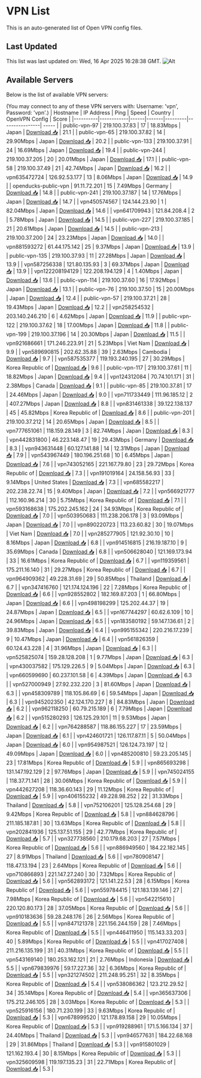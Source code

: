# VPN List

This is an auto-generated list of Open VPN config files.

## Last Updated

This list was last updated on: Wed, 16 Apr 2025 16:28:38 GMT.
![Alt](https://repobeats.axiom.co/api/embed/186b98318ef1479477931607c1ad7d823f12451f.svg "Repobeats analytics image")

## Available Servers

Below is the list of available VPN servers:

(You may connect to any of these VPN servers with: Username: 'vpn', Password: 'vpn'.)
| Hostname | IP Address | Ping | Speed | Country | OpenVPN Config | Score |
|----------|------------|------|-------|---------|----------------| ----- |
| public-vpn-97 | 219.100.37.83 | 17 | 18.83Mbps | Japan | [Download 📥](./configs/server_0_JP.ovpn) | 21.1 |
| public-vpn-65 | 219.100.37.82 | 14 | 29.90Mbps | Japan | [Download 📥](./configs/server_1_JP.ovpn) | 20.2 |
| public-vpn-133 | 219.100.37.91 | 24 | 16.69Mbps | Japan | [Download 📥](./configs/server_2_JP.ovpn) | 19.4 |
| public-vpn-244 | 219.100.37.205 | 20 | 20.01Mbps | Japan | [Download 📥](./configs/server_3_JP.ovpn) | 17.1 |
| public-vpn-58 | 219.100.37.49 | 21 | 42.74Mbps | Japan | [Download 📥](./configs/server_4_JP.ovpn) | 16.2 |
| vpn635472724 | 126.92.53.177 | 13 | 8.06Mbps | Japan | [Download 📥](./configs/server_5_JP.ovpn) | 14.9 |
| openducks-public-vpn | 91.11.72.201 | 15 | 7.49Mbps | Germany | [Download 📥](./configs/server_6_DE.ovpn) | 14.8 |
| public-vpn-241 | 219.100.37.187 | 14 | 17.76Mbps | Japan | [Download 📥](./configs/server_7_JP.ovpn) | 14.7 |
| vpn450574567 | 124.144.23.90 | 1 | 82.04Mbps | Japan | [Download 📥](./configs/server_8_JP.ovpn) | 14.6 |
| vpn641709943 | 121.84.208.4 | 2 | 5.78Mbps | Japan | [Download 📥](./configs/server_9_JP.ovpn) | 14.5 |
| public-vpn-227 | 219.100.37.185 | 21 | 20.61Mbps | Japan | [Download 📥](./configs/server_10_JP.ovpn) | 14.5 |
| public-vpn-213 | 219.100.37.200 | 24 | 23.23Mbps | Japan | [Download 📥](./configs/server_11_JP.ovpn) | 14.0 |
| vpn881593272 | 61.44.175.142 | 25 | 9.37Mbps | Japan | [Download 📥](./configs/server_12_JP.ovpn) | 13.9 |
| public-vpn-135 | 219.100.37.93 | 11 | 27.28Mbps | Japan | [Download 📥](./configs/server_13_JP.ovpn) | 13.9 |
| vpn587256338 | 121.80.135.93 | 3 | 69.37Mbps | Japan | [Download 📥](./configs/server_14_JP.ovpn) | 13.9 |
| vpn122208194129 | 122.208.194.129 | 4 | 1.40Mbps | Japan | [Download 📥](./configs/server_15_JP.ovpn) | 13.6 |
| public-vpn-114 | 219.100.37.60 | 16 | 17.92Mbps | Japan | [Download 📥](./configs/server_16_JP.ovpn) | 13.1 |
| public-vpn-76 | 219.100.37.50 | 15 | 20.00Mbps | Japan | [Download 📥](./configs/server_17_JP.ovpn) | 12.4 |
| public-vpn-57 | 219.100.37.21 | 28 | 19.43Mbps | Japan | [Download 📥](./configs/server_18_JP.ovpn) | 12.2 |
| vpn258254532 | 203.140.246.210 | 6 | 4.62Mbps | Japan | [Download 📥](./configs/server_19_JP.ovpn) | 11.9 |
| public-vpn-122 | 219.100.37.62 | 18 | 17.00Mbps | Japan | [Download 📥](./configs/server_20_JP.ovpn) | 11.8 |
| public-vpn-199 | 219.100.37.196 | 14 | 20.30Mbps | Japan | [Download 📥](./configs/server_21_JP.ovpn) | 11.5 |
| vpn921686661 | 171.246.223.91 | 21 | 5.23Mbps | Viet Nam | [Download 📥](./configs/server_22_VN.ovpn) | 9.9 |
| vpn589690815 | 202.62.35.88 | 39 | 2.63Mbps | Cambodia | [Download 📥](./configs/server_23_KH.ovpn) | 9.7 |
| vpn587535377 | 119.193.240.195 | 27 | 30.29Mbps | Korea Republic of | [Download 📥](./configs/server_24_KR.ovpn) | 9.6 |
| public-vpn-117 | 219.100.37.61 | 11 | 18.82Mbps | Japan | [Download 📥](./configs/server_25_JP.ovpn) | 9.4 |
| vpn124312084 | 70.74.101.171 | 31 | 2.38Mbps | Canada | [Download 📥](./configs/server_26_CA.ovpn) | 9.1 |
| public-vpn-85 | 219.100.37.81 | 17 | 24.46Mbps | Japan | [Download 📥](./configs/server_27_JP.ovpn) | 9.0 |
| vpn711733449 | 111.96.185.12 | 2 | 407.27Mbps | Japan | [Download 📥](./configs/server_28_JP.ovpn) | 8.8 |
| vpn831461338 | 39.122.138.137 | 45 | 45.82Mbps | Korea Republic of | [Download 📥](./configs/server_29_KR.ovpn) | 8.6 |
| public-vpn-201 | 219.100.37.212 | 14 | 20.65Mbps | Japan | [Download 📥](./configs/server_30_JP.ovpn) | 8.5 |
| vpn777651061 | 118.159.28.149 | 3 | 82.74Mbps | Japan | [Download 📥](./configs/server_31_JP.ovpn) | 8.3 |
| vpn442831800 | 46.223.148.47 | 19 | 29.43Mbps | Germany | [Download 📥](./configs/server_32_DE.ovpn) | 8.3 |
| vpn943631448 | 60.127.141.88 | 14 | 12.31Mbps | Japan | [Download 📥](./configs/server_33_JP.ovpn) | 7.9 |
| vpn543967449 | 180.196.251.68 | 10 | 6.45Mbps | Japan | [Download 📥](./configs/server_34_JP.ovpn) | 7.6 |
| vpn743052165 | 221.167.79.80 | 23 | 29.72Mbps | Korea Republic of | [Download 📥](./configs/server_35_KR.ovpn) | 7.3 |
| vpn191019164 | 24.158.56.93 | 33 | 9.14Mbps | United States | [Download 📥](./configs/server_36_US.ovpn) | 7.3 |
| vpn685582217 | 202.238.22.74 | 15 | 9.40Mbps | Japan | [Download 📥](./configs/server_37_JP.ovpn) | 7.2 |
| vpn566921777 | 112.160.96.214 | 30 | 5.75Mbps | Korea Republic of | [Download 📥](./configs/server_38_KR.ovpn) | 7.1 |
| vpn593168638 | 175.202.245.162 | 24 | 34.93Mbps | Korea Republic of | [Download 📥](./configs/server_39_KR.ovpn) | 7.0 |
| vpn503950683 | 111.238.206.178 | 3 | 93.09Mbps | Japan | [Download 📥](./configs/server_40_JP.ovpn) | 7.0 |
| vpn890220723 | 113.23.60.82 | 30 | 19.07Mbps | Viet Nam | [Download 📥](./configs/server_41_VN.ovpn) | 7.0 |
| vpn285277905 | 121.92.30.10 | 10 | 8.16Mbps | Japan | [Download 📥](./configs/server_42_JP.ovpn) | 6.8 |
| vpn914516815 | 216.19.187.10 | 9 | 35.69Mbps | Canada | [Download 📥](./configs/server_43_CA.ovpn) | 6.8 |
| vpn506628040 | 121.169.173.94 | 33 | 16.61Mbps | Korea Republic of | [Download 📥](./configs/server_44_KR.ovpn) | 6.7 |
| vpn119359561 | 175.211.16.140 | 31 | 29.27Mbps | Korea Republic of | [Download 📥](./configs/server_45_KR.ovpn) | 6.7 |
| vpn964909362 | 49.228.31.69 | 29 | 50.85Mbps | Thailand | [Download 📥](./configs/server_46_TH.ovpn) | 6.7 |
| vpn347416760 | 121.174.124.196 | 22 | 7.28Mbps | Korea Republic of | [Download 📥](./configs/server_47_KR.ovpn) | 6.6 |
| vpn928552802 | 182.169.87.203 | 1 | 66.80Mbps | Japan | [Download 📥](./configs/server_48_JP.ovpn) | 6.6 |
| vpn498198299 | 125.202.44.37 | 19 | 24.87Mbps | Japan | [Download 📥](./configs/server_49_JP.ovpn) | 6.5 |
| vpn167744297 | 60.62.6.109 | 10 | 24.96Mbps | Japan | [Download 📥](./configs/server_50_JP.ovpn) | 6.5 |
| vpn183580192 | 59.147.136.61 | 2 | 39.83Mbps | Japan | [Download 📥](./configs/server_51_JP.ovpn) | 6.4 |
| vpn995155342 | 220.216.17.239 | 9 | 10.47Mbps | Japan | [Download 📥](./configs/server_52_JP.ovpn) | 6.4 |
| vpn561826359 | 60.124.43.228 | 4 | 31.96Mbps | Japan | [Download 📥](./configs/server_53_JP.ovpn) | 6.3 |
| vpn525825074 | 159.28.128.208 | 1 | 9.77Mbps | Japan | [Download 📥](./configs/server_54_JP.ovpn) | 6.3 |
| vpn430037582 | 175.129.226.5 | 9 | 5.04Mbps | Japan | [Download 📥](./configs/server_55_JP.ovpn) | 6.3 |
| vpn660599690 | 60.237.101.58 | 6 | 4.39Mbps | Japan | [Download 📥](./configs/server_56_JP.ovpn) | 6.3 |
| vpn527000949 | 27.92.232.220 | 3 | 81.60Mbps | Japan | [Download 📥](./configs/server_57_JP.ovpn) | 6.3 |
| vpn458309789 | 118.105.86.69 | 6 | 59.54Mbps | Japan | [Download 📥](./configs/server_58_JP.ovpn) | 6.3 |
| vpn945202350 | 42.124.170.227 | 8 | 84.83Mbps | Japan | [Download 📥](./configs/server_59_JP.ovpn) | 6.2 |
| vpn962118250 | 60.79.215.189 | 6 | 7.79Mbps | Japan | [Download 📥](./configs/server_60_JP.ovpn) | 6.2 |
| vpn515280293 | 126.125.29.101 | 11 | 9.53Mbps | Japan | [Download 📥](./configs/server_61_JP.ovpn) | 6.2 |
| vpn764288587 | 118.86.155.227 | 17 | 23.59Mbps | Japan | [Download 📥](./configs/server_62_JP.ovpn) | 6.1 |
| vpn424601721 | 126.117.87.11 | 5 | 50.04Mbps | Japan | [Download 📥](./configs/server_63_JP.ovpn) | 6.0 |
| vpn954987521 | 126.124.73.197 | 12 | 49.09Mbps | Japan | [Download 📥](./configs/server_64_JP.ovpn) | 6.0 |
| vpn485200810 | 59.23.205.145 | 23 | 17.81Mbps | Korea Republic of | [Download 📥](./configs/server_65_KR.ovpn) | 5.9 |
| vpn865693298 | 131.147.192.129 | 2 | 97.76Mbps | Japan | [Download 📥](./configs/server_66_JP.ovpn) | 5.9 |
| vpn745024155 | 118.37.71.141 | 28 | 30.06Mbps | Korea Republic of | [Download 📥](./configs/server_67_KR.ovpn) | 5.9 |
| vpn442627208 | 118.36.60.143 | 29 | 11.12Mbps | Korea Republic of | [Download 📥](./configs/server_68_KR.ovpn) | 5.9 |
| vpn406155232 | 49.228.98.252 | 22 | 31.33Mbps | Thailand | [Download 📥](./configs/server_69_TH.ovpn) | 5.8 |
| vpn752106201 | 125.128.254.68 | 29 | 9.42Mbps | Korea Republic of | [Download 📥](./configs/server_70_KR.ovpn) | 5.8 |
| vpn884628796 | 211.185.187.81 | 30 | 13.63Mbps | Korea Republic of | [Download 📥](./configs/server_71_KR.ovpn) | 5.8 |
| vpn202841936 | 125.137.51.155 | 29 | 42.77Mbps | Korea Republic of | [Download 📥](./configs/server_72_KR.ovpn) | 5.7 |
| vpn327738560 | 210.179.68.203 | 27 | 7.57Mbps | Korea Republic of | [Download 📥](./configs/server_73_KR.ovpn) | 5.6 |
| vpn886949560 | 184.22.182.145 | 27 | 8.91Mbps | Thailand | [Download 📥](./configs/server_74_TH.ovpn) | 5.6 |
| vpn780908147 | 118.47.13.194 | 23 | 2.64Mbps | Korea Republic of | [Download 📥](./configs/server_75_KR.ovpn) | 5.6 |
| vpn710866893 | 221.147.27.240 | 30 | 7.32Mbps | Korea Republic of | [Download 📥](./configs/server_76_KR.ovpn) | 5.6 |
| vpn562893172 | 121.141.22.53 | 28 | 6.15Mbps | Korea Republic of | [Download 📥](./configs/server_77_KR.ovpn) | 5.6 |
| vpn559784415 | 121.183.139.146 | 27 | 7.98Mbps | Korea Republic of | [Download 📥](./configs/server_78_KR.ovpn) | 5.6 |
| vpn542215610 | 220.120.80.173 | 28 | 37.05Mbps | Korea Republic of | [Download 📥](./configs/server_79_KR.ovpn) | 5.6 |
| vpn910183636 | 59.28.248.176 | 26 | 2.56Mbps | Korea Republic of | [Download 📥](./configs/server_80_KR.ovpn) | 5.5 |
| vpn847121378 | 221.156.244.159 | 28 | 7.46Mbps | Korea Republic of | [Download 📥](./configs/server_81_KR.ovpn) | 5.5 |
| vpn446411950 | 115.143.33.203 | 40 | 5.89Mbps | Korea Republic of | [Download 📥](./configs/server_82_KR.ovpn) | 5.5 |
| vpn417027408 | 211.216.135.199 | 31 | 40.31Mbps | Korea Republic of | [Download 📥](./configs/server_83_KR.ovpn) | 5.5 |
| vpn543169140 | 180.253.162.121 | 21 | 2.76Mbps | Indonesia | [Download 📥](./configs/server_84_ID.ovpn) | 5.5 |
| vpn679839976 | 59.17.227.36 | 32 | 6.36Mbps | Korea Republic of | [Download 📥](./configs/server_85_KR.ovpn) | 5.5 |
| vpn321274502 | 211.248.95.251 | 32 | 8.35Mbps | Korea Republic of | [Download 📥](./configs/server_86_KR.ovpn) | 5.4 |
| vpn538086362 | 123.212.29.52 | 34 | 35.14Mbps | Korea Republic of | [Download 📥](./configs/server_87_KR.ovpn) | 5.4 |
| vpn365637306 | 175.212.246.105 | 28 | 3.03Mbps | Korea Republic of | [Download 📥](./configs/server_88_KR.ovpn) | 5.3 |
| vpn525916156 | 180.71.230.199 | 33 | 9.63Mbps | Korea Republic of | [Download 📥](./configs/server_89_KR.ovpn) | 5.3 |
| vpn678999520 | 121.178.89.158 | 29 | 10.05Mbps | Korea Republic of | [Download 📥](./configs/server_90_KR.ovpn) | 5.3 |
| vpn919288961 | 171.5.166.134 | 37 | 24.40Mbps | Thailand | [Download 📥](./configs/server_91_TH.ovpn) | 5.3 |
| vpn946577631 | 184.22.68.168 | 29 | 31.86Mbps | Thailand | [Download 📥](./configs/server_92_TH.ovpn) | 5.3 |
| vpn915801029 | 121.162.193.4 | 30 | 8.15Mbps | Korea Republic of | [Download 📥](./configs/server_93_KR.ovpn) | 5.3 |
| vpn325609598 | 119.197.135.23 | 31 | 22.71Mbps | Korea Republic of | [Download 📥](./configs/server_94_KR.ovpn) | 5.3 |
